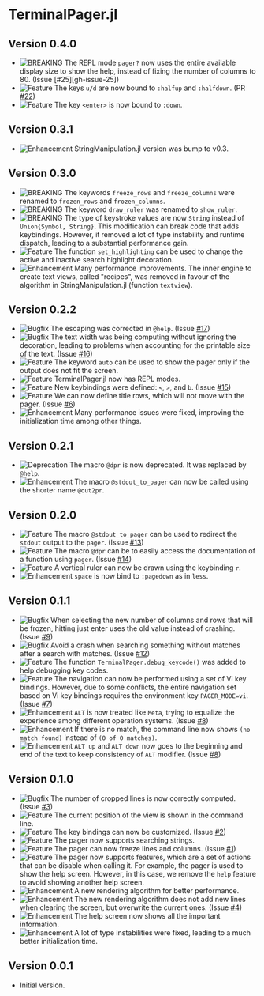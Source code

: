 TerminalPager.jl
================

Version 0.4.0
-------------

- ![BREAKING][badge-breaking] The REPL mode `pager?` now uses the entire
  available display size to show the help, instead of fixing the number of
  columns to 80. (Issue [#25][gh-issue-25])
- ![Feature][badge-feature] The keys `u/d` are now bound to `:halfup` and
  `:halfdown`. (PR [#22][gh-pr-22])
- ![Feature][badge-feature] The key `<enter>` is now bound to `:down`.

Version 0.3.1
-------------

- ![Enhancement][badge-enhancement] StringManipulation.jl version was bump to
  v0.3.

Version 0.3.0
-------------

- ![BREAKING][badge-breaking] The keywords `freeze_rows` and `freeze_columns`
  were renamed to `frozen_rows` and `frozen_columns`.
- ![BREAKING][badge-breaking] The keyword `draw_ruler` was renamed to
  `show_ruler`.
- ![BREAKING][badge-breaking] The type of keystroke values are now `String`
  instead of `Union{Symbol, String}`. This modification can break code that adds
  keybindings. However, it removed a lot of type instability and runtime
  dispatch, leading to a substantial performance gain.
- ![Feature][badge-feature] The function `set_highlighting` can be used to
  change the active and inactive search highlight decoration.
- ![Enhancement][badge-enhancement] Many performance improvements. The inner
  engine to create text views, called "recipes", was removed in favour of the
  algorithm in StringManipulation.jl (function `textview`).


Version 0.2.2
-------------

- ![Bugfix][badge-bugfix] The escaping was corrected in `@help`. (Issue
  [#17][gh-issue-17])
- ![Bugfix][badge-bugfix] The text width was being computing without ignoring
  the decoration, leading to problems when accounting for the printable size of
  the text. (Issue [#16][gh-issue-16])
- ![Feature][badge-feature] The keyword `auto` can be used to show the pager
  only if the output does not fit the screen.
- ![Feature][badge-feature] TerminalPager.jl now has REPL modes.
- ![Feature][badge-feature] New keybindings were defined: `<`, `>`, and `b`.
  (Issue [#15][gh-issue-15])
- ![Feature][badge-feature] We can now define title rows, which will not move
  with the pager. (Issue [#6][gh-issue-6])
- ![Enhancement][badge-enhancement] Many performance issues were fixed,
  improving the initialization time among other things.

Version 0.2.1
-------------

- ![Deprecation][badge-deprecation] The macro `@dpr` is now deprecated. It was
  replaced by `@help`.
- ![Enhancement][badge-enhancement] The macro `@stdout_to_pager` can now be
  called using the shorter name `@out2pr`.

Version 0.2.0
-------------

- ![Feature][badge-feature] The macro `@stdout_to_pager` can be used to redirect
  the `stdout` output to the `pager`. (Issue [#13][gh-issue-13])
- ![Feature][badge-feature] The macro `@dpr` can be to easily access the
  documentation of a function using `pager`. (Issue [#14][gh-issue-14])
- ![Feature][badge-feature] A vertical ruler can now be drawn using the
  keybinding `r`.
- ![Enhancement][badge-enhancement] `space` is now bind to `:pagedown` as in
  `less`.

Version 0.1.1
-------------

- ![Bugfix][badge-bugfix] When selecting the new number of columns and rows that
  will be frozen, hitting just enter uses the old value instead of crashing.
  (Issue [#9][gh-issue-9])
- ![Bugfix][badge-bugfix] Avoid a crash when searching something without matches
  after a search with matches. (Issue [#12][gh-issue-12])
- ![Feature][badge-feature] The function `TerminalPager.debug_keycode()` was
  added to help debugging key codes.
- ![Feature][badge-feature] The navigation can now be performed using a set of
  Vi key bindings. However, due to some conflicts, the entire navigation set
  based on Vi key bindings requires the environment key `PAGER_MODE=vi`. (Issue
  [#7][gh-issue-7])
- ![Enhancement][badge-enhancement] `ALT` is now treated like `Meta`, trying to
  equalize the experience among different operation systems. (Issue
  [#8][gh-issue-8])
- ![Enhancement][badge-enhancement] If there is no match, the command line now
  shows `(no match found)` instead of `(0 of 0 matches)`.
- ![Enhancement][badge-enhancement] `ALT up` and `ALT down` now goes to the
  beginning and end of the text to keep consistency of `ALT` modifier. (Issue
  [#8][gh-issue-8])

Version 0.1.0
-------------

- ![Bugfix][badge-bugfix] The number of cropped lines is now correctly computed.
  (Issue [#3][gh-issue-3])
- ![Feature][badge-feature] The current position of the view is shown in the
  command line.
- ![Feature][badge-feature] The key bindings can now be customized. (Issue
  [#2][gh-issue-2])
- ![Feature][badge-feature] The pager now supports searching strings.
- ![Feature][badge-feature] The pager can now freeze lines and columns. (Issue
  [#1][gh-issue-1])
- ![Feature][badge-feature] The pager now supports features, which are a set of
  actions that can be disable when calling it. For example, the pager is used to
  show the help screen. However, in this case, we remove the `help` feature to
  avoid showing another help screen.
- ![Enhancement][badge-enhancement] A new rendering algorithm for better
  performance.
- ![Enhancement][badge-enhancement] The new rendering algorithm does not add new
  lines when clearing the screen, but overwrite the current ones. (Issue
  [#4][gh-issue-4])
- ![Enhancement][badge-enhancement] The help screen now shows all the important
  information.
- ![Enhancement][badge-enhancement] A lot of type instabilities were fixed,
  leading to a much better initialization time.

Version 0.0.1
-------------

- Initial version.

[badge-breaking]: https://img.shields.io/badge/BREAKING-red.svg
[badge-deprecation]: https://img.shields.io/badge/Deprecation-orange.svg
[badge-feature]: https://img.shields.io/badge/Feature-green.svg
[badge-enhancement]: https://img.shields.io/badge/Enhancement-blue.svg
[badge-bugfix]: https://img.shields.io/badge/Bugfix-purple.svg
[badge-info]: https://img.shields.io/badge/Info-gray.svg

[gh-issue-1]: https://github.com/ronisbr/PrettyTables.jl/issues/1
[gh-issue-2]: https://github.com/ronisbr/PrettyTables.jl/issues/2
[gh-issue-3]: https://github.com/ronisbr/PrettyTables.jl/issues/3
[gh-issue-4]: https://github.com/ronisbr/PrettyTables.jl/issues/4
[gh-issue-6]: https://github.com/ronisbr/PrettyTables.jl/issues/6
[gh-issue-7]: https://github.com/ronisbr/PrettyTables.jl/issues/7
[gh-issue-8]: https://github.com/ronisbr/PrettyTables.jl/issues/8
[gh-issue-9]: https://github.com/ronisbr/PrettyTables.jl/issues/9
[gh-issue-12]: https://github.com/ronisbr/PrettyTables.jl/issues/12
[gh-issue-13]: https://github.com/ronisbr/PrettyTables.jl/issues/13
[gh-issue-14]: https://github.com/ronisbr/PrettyTables.jl/issues/14
[gh-issue-15]: https://github.com/ronisbr/PrettyTables.jl/issues/15
[gh-issue-16]: https://github.com/ronisbr/PrettyTables.jl/issues/16
[gh-issue-17]: https://github.com/ronisbr/PrettyTables.jl/issues/17

[gh-pr-22]: https://github.com/ronisbr/PrettyTables.jl/pull/22
[gh-pr-25]: https://github.com/ronisbr/PrettyTables.jl/pull/25
